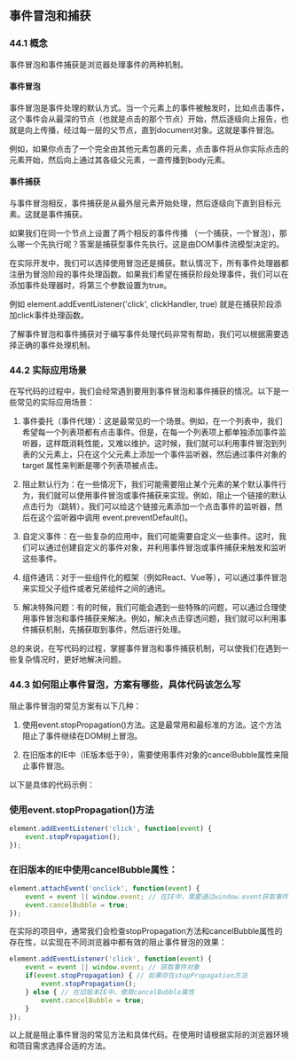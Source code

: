 ## 事件冒泡和捕获

### 44.1 概念

事件冒泡和事件捕获是浏览器处理事件的两种机制。

#### 事件冒泡

事件冒泡是事件处理的默认方式。当一个元素上的事件被触发时，比如点击事件，这个事件会从最深的节点（也就是点击的那个节点）开始，然后逐级向上报告，也就是向上传播，经过每一层的父节点，直到document对象。这就是事件冒泡。

例如，如果你点击了一个完全由其他元素包裹的元素，点击事件将从你实际点击的元素开始，然后向上通过其各级父元素，一直传播到body元素。

#### 事件捕获

与事件冒泡相反，事件捕获是从最外层元素开始处理，然后逐级向下直到目标元素。这就是事件捕获。

如果我们在同一个节点上设置了两个相反的事件传播 （一个捕获，一个冒泡），那么哪一个先执行呢？答案是捕获型事件先执行。这是由DOM事件流模型决定的。

在实际开发中，我们可以选择使用冒泡还是捕获。默认情况下，所有事件处理器都注册为冒泡阶段的事件处理函数。如果我们希望在捕获阶段处理事件，我们可以在添加事件处理器时，将第三个参数设置为true。

例如 element.addEventListener('click', clickHandler, true) 就是在捕获阶段添加click事件处理函数。

了解事件冒泡和事件捕获对于编写事件处理代码非常有帮助，我们可以根据需要选择正确的事件处理机制。

### 44.2 实际应用场景

在写代码的过程中，我们会经常遇到要用到事件冒泡和事件捕获的情况。以下是一些常见的实际应用场景：

1. 事件委托（事件代理）：这是最常见的一个场景。例如，在一个列表中，我们希望每一个列表项都有点击事件。但是，在每一个列表项上都单独添加事件监听器，这样既消耗性能，又难以维护。这时候，我们就可以利用事件冒泡到列表的父元素上，只在这个父元素上添加一个事件监听器，然后通过事件对象的 target 属性来判断是哪个列表项被点击。

2. 阻止默认行为：在一些情况下，我们可能需要阻止某个元素的某个默认事件行为，我们就可以使用事件冒泡或事件捕获来实现。例如，阻止一个链接的默认点击行为（跳转），我们可以给这个链接元素添加一个点击事件的监听器，然后在这个监听器中调用 event.preventDefault()。

3. 自定义事件：在一些复杂的应用中，我们可能需要自定义一些事件。这时，我们可以通过创建自定义的事件对象，并利用事件冒泡或事件捕获来触发和监听这些事件。

4. 组件通讯：对于一些组件化的框架（例如React、Vue等），可以通过事件冒泡来实现父子组件或者兄弟组件之间的通讯。

5. 解决特殊问题：有的时候，我们可能会遇到一些特殊的问题，可以通过合理使用事件冒泡和事件捕获来解决。例如，解决点击穿透问题，我们就可以利用事件捕获机制，先捕获取到事件，然后进行处理。

总的来说，在写代码的过程，掌握事件冒泡和事件捕获机制，可以使我们在遇到一些复杂情况时，更好地解决问题。

### 44.3 如何阻止事件冒泡，方案有哪些，具体代码该怎么写

阻止事件冒泡的常见方案有以下几种：

1. 使用event.stopPropagation()方法。这是最常用和最标准的方法。这个方法阻止了事件继续在DOM树上冒泡。

2. 在旧版本的IE中（IE版本低于9），需要使用事件对象的cancelBubble属性来阻止事件冒泡。

以下是具体的代码示例：

### 使用event.stopPropagation()方法

```js
element.addEventListener('click', function(event) {
    event.stopPropagation();
});
```


### 在旧版本的IE中使用cancelBubble属性：

```js
element.attachEvent('onclick', function(event) {
    event = event || window.event; // 在IE中，需要通过window.event获取事件对象
    event.cancelBubble = true;
});
```


在实际的项目中，通常我们会检查stopPropagation方法和cancelBubble属性的存在性，以实现在不同浏览器中都有效的阻止事件冒泡的效果：

```js
element.addEventListener('click', function(event) {
    event = event || window.event; // 获取事件对象
    if(event.stopPropagation) { // 如果存在stopPropagation方法
        event.stopPropagation();
    } else { // 在旧版本IE中，使用cancelBubble属性
        event.cancelBubble = true;
    }
});
```

以上就是阻止事件冒泡的常见方法和具体代码。在使用时请根据实际的浏览器环境和项目需求选择合适的方法。